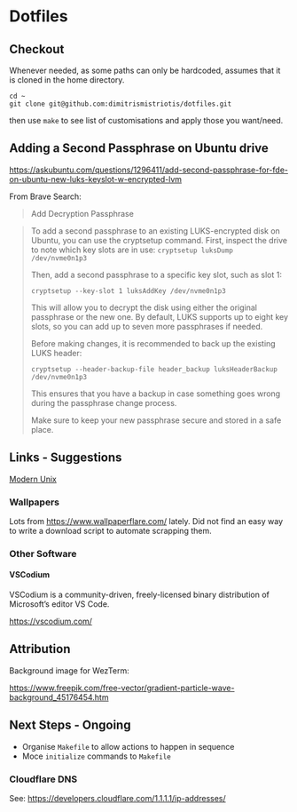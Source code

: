 # Dotfiles

## Checkout

Whenever needed, as some paths can only be hardcoded, assumes that it is cloned in the home directory.

```shell
cd ~
git clone git@github.com:dimitrismistriotis/dotfiles.git
```

then use `make` to see list of customisations and apply those you want/need.

## Adding a Second Passphrase on Ubuntu drive

<https://askubuntu.com/questions/1296411/add-second-passphrase-for-fde-on-ubuntu-new-luks-keyslot-w-encrypted-lvm>

From Brave Search:

> Add Decryption Passphrase

> To add a second passphrase to an existing LUKS-encrypted disk on Ubuntu, you can use the cryptsetup command. First, inspect the drive to note which key slots are in use:
> `cryptsetup luksDump /dev/nvme0n1p3`
>
> Then, add a second passphrase to a specific key slot, such as slot 1:
>
> `cryptsetup --key-slot 1 luksAddKey /dev/nvme0n1p3`
>
> This will allow you to decrypt the disk using either the original passphrase or the new one. By default, LUKS supports up to eight key slots, so you can add up to seven more passphrases if needed.
>
> Before making changes, it is recommended to back up the existing LUKS header:
>
> `cryptsetup --header-backup-file header_backup luksHeaderBackup /dev/nvme0n1p3`
>
> This ensures that you have a backup in case something goes wrong during the passphrase change process.
>
> Make sure to keep your new passphrase secure and stored in a safe place.


## Links - Suggestions

[Modern Unix](https://github.com/ibraheemdev/modern-unix)

### Wallpapers

Lots from <https://www.wallpaperflare.com/> lately.
Did not find an easy way to write a download script to automate scrapping them.

### Other Software

#### VSCodium

VSCodium is a community-driven, freely-licensed binary distribution of Microsoft’s editor VS Code.

<https://vscodium.com/>

## Attribution

Background image for WezTerm:

<https://www.freepik.com/free-vector/gradient-particle-wave-background_45176454.htm>

## Next Steps - Ongoing

- Organise `Makefile` to allow actions to happen in sequence
- Moce `initialize` commands to `Makefile`

### Cloudflare DNS

See: <https://developers.cloudflare.com/1.1.1.1/ip-addresses/>
